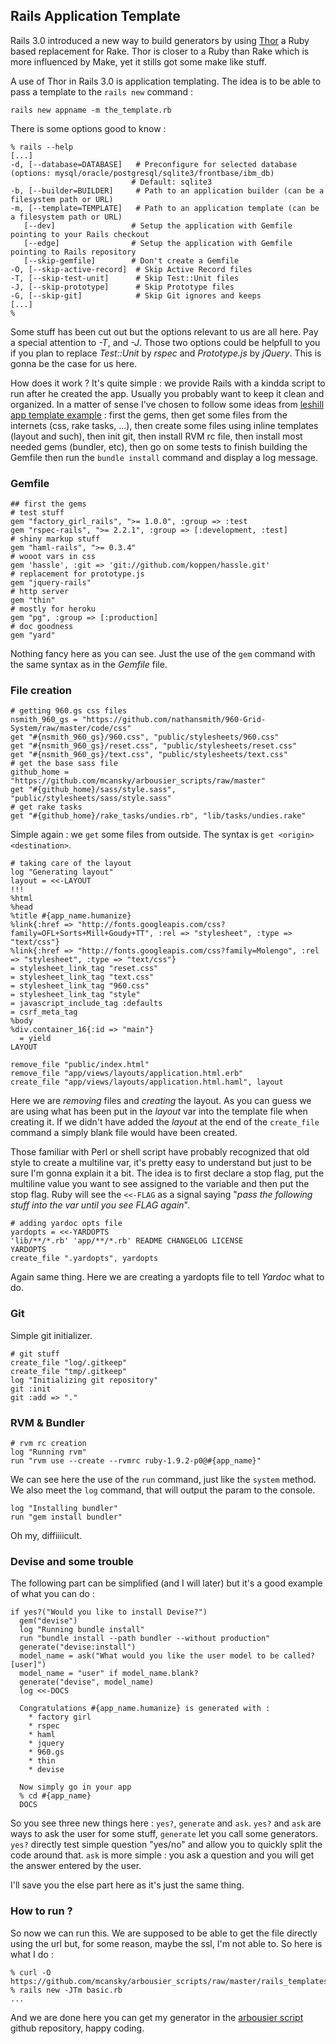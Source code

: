 ## Rails Application Template

Rails 3.0 introduced a new way to build generators by using [Thor](https://github.com/wycats/thor) a Ruby based replacement for Rake. Thor is closer to a Ruby than Rake which is more influenced by Make, yet it stills got some make like stuff.

A use of Thor in Rails 3.0 is application templating. The idea is to be able to pass a template to the `rails new` command :

    rails new appname -m the_template.rb

There is some options good to know :

    % rails --help
    [...]
    -d, [--database=DATABASE]   # Preconfigure for selected database (options: mysql/oracle/postgresql/sqlite3/frontbase/ibm_db)
                               # Default: sqlite3
    -b, [--builder=BUILDER]     # Path to an application builder (can be a filesystem path or URL)
    -m, [--template=TEMPLATE]   # Path to an application template (can be a filesystem path or URL)
       [--dev]                 # Setup the application with Gemfile pointing to your Rails checkout
       [--edge]                # Setup the application with Gemfile pointing to Rails repository
       [--skip-gemfile]        # Don't create a Gemfile
    -O, [--skip-active-record]  # Skip Active Record files
    -T, [--skip-test-unit]      # Skip Test::Unit files
    -J, [--skip-prototype]      # Skip Prototype files
    -G, [--skip-git]            # Skip Git ignores and keeps
    [...]
    %

Some stuff has been cut out but the options relevant to us are all here. Pay a special attention to _-T_, and _-J_. Those two options could be helpfull to you if you plan to replace _Test::Unit_ by _rspec_ and _Prototype.js_ by _jQuery_. This is gonna be the case for us here.

How does it work ? It's quite simple : we provide Rails with a kindda script to run after he created the app. Usually you probably want to keep it clean and organized. In a matter of sense I've chosen to follow some ideas from [leshill app template example](https://github.com/leshill/rails3-app/blob/master/app.rb) : first the gems, then get some files from the internets (css, rake tasks, ...), then create some files using inline templates (layout and such), then init git, then install RVM rc file, then install most needed gems (bundler, etc), then go on some tests to finish building the Gemfile then run the `bundle install` command and display a log message.

### Gemfile

    ## first the gems
    # test stuff
    gem "factory_girl_rails", ">= 1.0.0", :group => :test
    gem "rspec-rails", ">= 2.2.1", :group => [:development, :test]
    # shiny markup stuff
    gem "haml-rails", ">= 0.3.4"
    # wooot vars in css
    gem 'hassle', :git => 'git://github.com/koppen/hassle.git'
    # replacement for prototype.js
    gem "jquery-rails"
    # http server
    gem "thin"
    # mostly for heroku
    gem "pg", :group => [:production]
    # doc goodness
    gem "yard"

Nothing fancy here as you can see. Just the use of the `gem` command with the same syntax as in the _Gemfile_ file.

### File creation

    # getting 960.gs css files
    nsmith_960_gs = "https://github.com/nathansmith/960-Grid-System/raw/master/code/css"
    get "#{nsmith_960_gs}/960.css", "public/stylesheets/960.css"
    get "#{nsmith_960_gs}/reset.css", "public/stylesheets/reset.css"
    get "#{nsmith_960_gs}/text.css", "public/stylesheets/text.css"
    # get the base sass file
    github_home = "https://github.com/mcansky/arbousier_scripts/raw/master"
    get "#{github_home}/sass/style.sass", "public/stylesheets/sass/style.sass"
    # get rake tasks
    get "#{github_home}/rake_tasks/undies.rb", "lib/tasks/undies.rake"

Simple again : we `get` some files from outside. The syntax is `get <origin> <destination>`.

    # taking care of the layout
    log "Generating layout"
    layout = <<-LAYOUT
    !!!
    %html
    %head
    %title #{app_name.humanize}
    %link{:href => "http://fonts.googleapis.com/css?family=OFL+Sorts+Mill+Goudy+TT", :rel => "stylesheet", :type => "text/css"}
    %link{:href => "http://fonts.googleapis.com/css?family=Molengo", :rel => "stylesheet", :type => "text/css"}
    = stylesheet_link_tag "reset.css"
    = stylesheet_link_tag "text.css"
    = stylesheet_link_tag "960.css"
    = stylesheet_link_tag "style"
    = javascript_include_tag :defaults
    = csrf_meta_tag
    %body
    %div.container_16{:id => "main"}
      = yield
    LAYOUT

    remove_file "public/index.html"
    remove_file "app/views/layouts/application.html.erb"
    create_file "app/views/layouts/application.html.haml", layout

Here we are _removing_ files and _creating_ the layout. As you can guess we are using what has been put in the _layout_ var into the template file when creating it. If we didn't have added the _layout_ at the end of the `create_file` command a simply blank file would have been created.

Those familiar with Perl or shell script have probably recognized that old style to create a multiline var, it's pretty easy to understand but just to be sure I'm gonna explain it a bit. The idea is to first declare a stop flag, put the multiline value you want to see assigned to the variable and then put the stop flag. Ruby will see the `<<-FLAG` as a signal saying "_pass the following stuff into the var until you see FLAG again_".

    # adding yardoc opts file
    yardopts = <<-YARDOPTS
    'lib/**/*.rb' 'app/**/*.rb' README CHANGELOG LICENSE
    YARDOPTS
    create_file ".yardopts", yardopts

Again same thing. Here we are creating a yardopts file to tell *Yardoc* what to do.

### Git

Simple git initializer.

    # git stuff
    create_file "log/.gitkeep"
    create_file "tmp/.gitkeep"
    log "Initializing git repository"
    git :init
    git :add => "."

### RVM & Bundler

    # rvm rc creation
    log "Running rvm"
    run "rvm use --create --rvmrc ruby-1.9.2-p0@#{app_name}"

We can see here the use of the `run` command, just like the `system` method. We also meet the `log` command, that will output the param to the console.

    log "Installing bundler"
    run "gem install bundler"

Oh my, diffiiiicult.

### Devise and some trouble

The following part can be simplified (and I will later) but it's a good example of what you can do :

    if yes?("Would you like to install Devise?")
      gem("devise")
      log "Running bundle install"
      run "bundle install --path bundler --without production"
      generate("devise:install")
      model_name = ask("What would you like the user model to be called? [user]")
      model_name = "user" if model_name.blank?
      generate("devise", model_name)
      log <<-DOCS

      Congratulations #{app_name.humanize} is generated with :
        * factory girl
        * rspec
        * haml
        * jquery
        * 960.gs
        * thin
        * devise

      Now simply go in your app
      % cd #{app_name}
      DOCS

So you see three new things here : `yes?`, `generate` and `ask`. `yes?` and `ask` are ways to ask the user for some stuff, `generate` let you call some generators. `yes?` directly test simple question "yes/no" and allow you to quickly split the code around that. `ask` is more simple : you ask a question and you will get the answer entered by the user.

I'll save you the else part here as it's just the same thing.

### How to run ?

So now we can run this. We are supposed to be able to get the file directly using the url but, for some reason, maybe the ssl, I'm not able to. So here is what I do :

    % curl -O https://github.com/mcansky/arbousier_scripts/raw/master/rails_templates/basic.rb
    % rails new -JTm basic.rb
    ...

And we are done here you can get my generator in the [arbousier script](https://github.com/mcansky/arbousier_scripts/raw/master/rails_templates/basic.rb) github repository, happy coding.